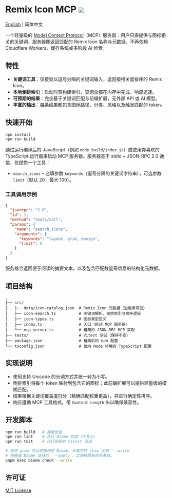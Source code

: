 # Remix Icon MCP ![](https://img.shields.io/badge/A%20FRAD%20PRODUCT-WIP-yellow)

[English](README.md) | 简体中文

一个轻量级的 [Model Context Protocol](https://modelcontextprotocol.io/)（MCP）服务器：用户只需提供与图标相关的关键词，服务器即返回匹配的 Remix Icon 名称与元数据。不再依赖 Cloudflare Workers、缓存系统或多阶段 AI 检索。

## 特性

- **关键词工具**：仅接受以逗号分隔的关键词输入，返回按相关度排序的 Remix Icon。
- **本地倒排索引**：启动时预构建索引，查询全部在内存中完成，响应迅速。
- **可预期的结果**：完全基于关键词匹配与前缀扩展，无外部 API 或 AI 模型。
- **丰富的输出**：每条结果都包含图标路径、分类、风格以及触发匹配的 token。

## 快速开始

```bash
npm install
npm run build
```

通过运行编译后的 JavaScript（例如 `node build/index.js`）或使用你喜欢的 TypeScript 运行器来启动 MCP 服务器。服务器基于 stdio + JSON-RPC 2.0 通信，仅提供一个工具：

- `search_icons` – 必填参数 `keywords`（逗号分隔的关键词字符串），可选参数 `limit`（默认 20，最大 100）。

### 工具调用示例

```json
{
  "jsonrpc": "2.0",
  "id": 1,
  "method": "tools/call",
  "params": {
    "name": "search_icons",
    "arguments": {
      "keywords": "layout, grid, design",
      "limit": 5
    }
  }
}
```

服务器会返回便于阅读的摘要文本，以及包含匹配数量等信息的结构化元数据。

## 项目结构

```
.
├── src/
│   ├── data/icon-catalog.json  # Remix Icon 元数据（沿用原项目）
│   ├── icon-search.ts          # 关键词解析、倒排索引与排序逻辑
│   ├── icon-types.ts           # 图标类型定义
│   ├── index.ts                # 入口（启动 MCP 服务器）
│   └── mcp-server.ts           # 精简的 JSON-RPC MCP 实现
├── tests/                      # Vitest 测试（保持不变）
├── package.json                # 精简后的 npm 配置
└── tsconfig.json               # 面向 Node 环境的 TypeScript 配置
```

## 实现说明

- 使用支持 Unicode 的分词方式并统一转为小写。
- 倒排索引将每个 token 映射到包含它的图标；此前缀扩展可以提供轻量级的模糊匹配。
- 结果根据关键词覆盖度打分（精确匹配权重更高），并进行确定性排序。
- 响应遵循 MCP 工具格式，带 `Content-Length` 头以确保兼容性。

## 开发脚本

```bash
npm run build   # 类型检查
npm run lint    # 执行 Biome 检查（不写入）
npm run test    # 运行现有的 Vitest 测试

# 使用 pnpm 可以直接调用 Biome。仓库内的 shim 会把 `--write`
# 转换成 Biome 支持的 `--apply`，以保持既有命令兼容。
pnpm exec biome check --write
```

## 许可证

[MIT License](LICENSE)
